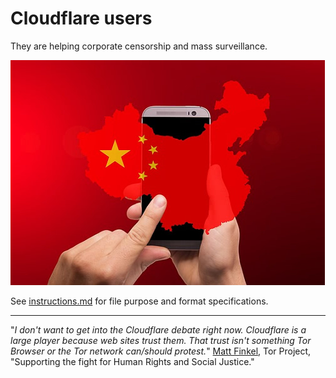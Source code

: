 # Cloudflare users

They are helping corporate censorship and mass surveillance.

![](../image/chinaphone.jpg)

See [instructions.md](../instructions.md) for file purpose and format specifications.

---

"_I don't want to get into the Cloudflare debate right now. Cloudflare is a large player because web sites trust them. That trust isn't something Tor Browser or the Tor network can/should protest._"
[Matt Finkel](https://twitter.com/mfinkel), Tor Project, "Supporting the fight for Human Rights and Social Justice."